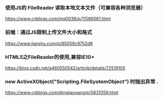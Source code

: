 ### 使用JS的 FileReader 读取本地文本文件（可兼容各种浏览器）
https://www.cnblogs.com/mq0036/p/11566061.html

### 前端：通过JS限制上传文件大小和格式
https://www.jianshu.com/p/85059c9752d8

### HTML5之FileReader的使用,兼容IE10+
https://blog.csdn.net/a460550542/article/details/72519105

### new ActiveXObject("Scripting.FileSystemObject") 时抛出异常 .
https://www.cnblogs.com/dingjiaoyang/p/5831059.html




